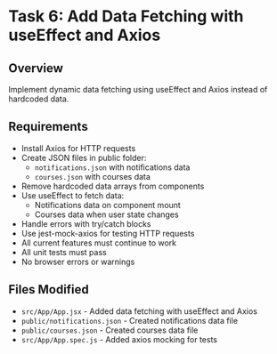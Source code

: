 # Task 6: Add Data Fetching with useEffect and Axios

## Overview
Implement dynamic data fetching using useEffect and Axios instead of hardcoded data.

## Requirements
- Install Axios for HTTP requests
- Create JSON files in public folder:
  - `notifications.json` with notifications data
  - `courses.json` with courses data
- Remove hardcoded data arrays from components
- Use useEffect to fetch data:
  - Notifications data on component mount
  - Courses data when user state changes
- Handle errors with try/catch blocks
- Use jest-mock-axios for testing HTTP requests
- All current features must continue to work
- All unit tests must pass
- No browser errors or warnings

## Files Modified
- `src/App/App.jsx` - Added data fetching with useEffect and Axios
- `public/notifications.json` - Created notifications data file
- `public/courses.json` - Created courses data file
- `src/App/App.spec.js` - Added axios mocking for tests
